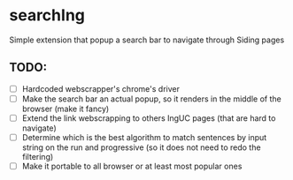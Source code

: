 # searchIng
Simple extension that popup a search bar to navigate through Siding pages

## TODO:

- [  ] Hardcoded webscrapper's chrome's driver
- [  ] Make the search bar an actual popup, so it renders in the middle of the browser (make it fancy)
- [  ] Extend the link webscrapping to others IngUC pages (that are hard to navigate)
- [  ] Determine which is the best algorithm to match sentences by input string on the run and progressive (so it does not need to redo the filtering)
- [  ] Make it portable to all browser or at least most popular ones

